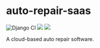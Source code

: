 # auto-repair-saas

![Django CI](https://github.com/wangonya/auto-repair-saas/workflows/Django%20CI/badge.svg)
<a href="https://codeclimate.com/github/wangonya/auto-repair-saas/maintainability"><img src="https://api.codeclimate.com/v1/badges/a49ef56b072d01dc4c30/maintainability" /></a>
<a href="https://codeclimate.com/github/wangonya/auto-repair-saas/test_coverage"><img src="https://api.codeclimate.com/v1/badges/a49ef56b072d01dc4c30/test_coverage" /></a>

A cloud-based auto repair software.
